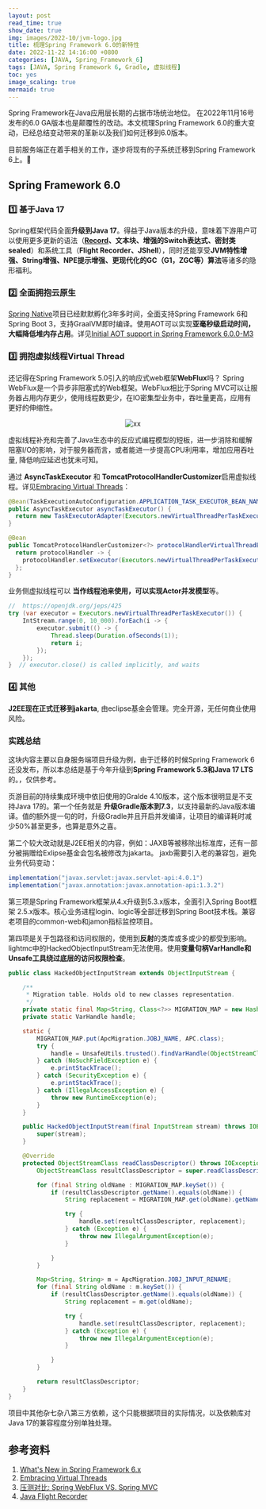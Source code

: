 ```yaml
---
layout: post
read_time: true
show_date: true
img: images/2022-10/jvm-logo.jpg
title: 梳理Spring Framework 6.0的新特性
date: 2022-11-22 14:16:00 +0800
categories: [JAVA, Spring_Framework_6]
tags: [JAVA, Spring Framework 6, Gradle, 虚拟线程]
toc: yes
image_scaling: true
mermaid: true
---
```


Spring Framework在Java应用层长期的占据市场统治地位。
在2022年11月16号发布的6.0 GA版本也是颠覆性的改动。本文梳理Spring Framework 6.0的重大变动，已经总结变动带来的革新以及我们如何迁移到6.0版本。

目前服务端正在着手相关的工作，逐步将现有的子系统迁移到Spring Framework 6上。:stars:

## Spring Framework 6.0

### :one: 基于Java 17

Spring框架代码全面**升级到Java 17**。得益于Java版本的升级，意味着下游用户可以使用更多更新的语法（**[Record](https://tinyzzh.github.io/java/record/2022/09/29/JVM_Record.html)、文本块、增强的Switch表达式、密封类sealed**）和系统工具（**Flight Recorder、JShell**），同时还能享受**JVM特性增强、String增强、NPE提示增强、更现代化的GC（G1，ZGC等）算法**等诸多的隐形福利。 

> 

### :two: 全面拥抱云原生

[Spring Native](https://github.com/spring-projects-experimental/spring-native)项目已经默默孵化3年多时间，全面支持Spring Framework 6和Spring Boot 3，支持GraalVM即时编译。使用AOT可以实现**亚毫秒级启动时间，大幅降低堆内存占用**。详见[Initial AOT support in Spring Framework 6.0.0-M3](https://spring.io/blog/2022/03/22/initial-aot-support-in-spring-framework-6-0-0-m3)

### :three: 拥抱虚拟线程Virtual Thread

还记得在Spring Framework 5.0引入的响应式web框架**WebFlux**吗？ Spring WebFlux是一个异步非阻塞式的Web框架。WebFlux相比于Spring MVC可以让服务器占用内存更少，使用线程数更少，在IO密集型业务中，吞吐量更高，应用有更好的伸缩性。

<div align="center"><img src="{{site.baseurl}}images/{{page.date | date: "%Y-%m"}}/spring_6_reactor.svg" alt="xx" class="image-click-scaling"/></div>

虚拟线程补充和完善了Java生态中的反应式编程模型的短板，进一步消除和缓解阻塞I/O的影响，对于服务器而言，或者能进一步提高CPU利用率，增加应用吞吐量, 降低响应延迟也犹未可知。

通过 **AsyncTaskExecutor** 和 **TomcatProtocolHandlerCustomizer**启用虚拟线程。详见[Embracing Virtual Threads](https://spring.io/blog/2022/10/11/embracing-virtual-threads)：

```java
@Bean(TaskExecutionAutoConfiguration.APPLICATION_TASK_EXECUTOR_BEAN_NAME)
public AsyncTaskExecutor asyncTaskExecutor() {
  return new TaskExecutorAdapter(Executors.newVirtualThreadPerTaskExecutor());
}

@Bean
public TomcatProtocolHandlerCustomizer<?> protocolHandlerVirtualThreadExecutorCustomizer() {
  return protocolHandler -> {
    protocolHandler.setExecutor(Executors.newVirtualThreadPerTaskExecutor());
  };
}
```

业务侧虚拟线程可以 **当作线程池来使用，可以实现Actor并发模型**等。

```java
//  https://openjdk.org/jeps/425
try (var executor = Executors.newVirtualThreadPerTaskExecutor()) {
    IntStream.range(0, 10_000).forEach(i -> {
        executor.submit(() -> {
            Thread.sleep(Duration.ofSeconds(1));
            return i;
        });
    });
}  // executor.close() is called implicitly, and waits
```

### :four: 其他

**J2EE现在正式迁移到jakarta**, 由eclipse基金会管理。完全开源，无任何商业使用风险。


### 实践总结

这块内容主要以自身服务端项目升级为例，由于迁移的时候Spring Framework 6还没发布，所以本总结是基于今年升级到**Spring Framework 5.3和Java 17 LTS**的。，仅供参考。

页游目前的持续集成环境中依旧使用的Gralde 4.10版本，这个版本很明显是不支持Java 17的。第一个任务就是 **升级Gradle版本到7.3**，以支持最新的Java版本编译。值的额外提一句的时，升级Gradle并且开启并发编译，让项目的编译耗时减少50%甚至更多，也算是意外之喜。

第二个较大改动就是J2EE相关的内容，例如：JAXB等被移除出标准库，还有一部分被捐赠给Exlipse基金会包名被修改为jakarta。
jaxb需要引入老的兼容包，避免业务代码变动：
```groovy
implementation("javax.servlet:javax.servlet-api:4.0.1")
implementation("javax.annotation:javax.annotation-api:1.3.2")
```

第三项是Spring Framework框架从4.x升级到5.3.x版本，全面引入Spring Boot框架 2.5.x版本。核心业务进程login、logic等全部迁移到Spring Boot技术栈。兼容老项目的common-web和jamon指标监控项目。

第四项是关于包路径和访问权限的，使用到**反射**的类库或多或少的都受到影响。lightmc中的HackedObjectInputStream无法使用。使用**变量句柄VarHandle和Unsafe工具绕过底层的访问权限检查**。

```java
public class HackedObjectInputStream extends ObjectInputStream {

    /**
     * Migration table. Holds old to new classes representation.
     */
    private static final Map<String, Class<?>> MIGRATION_MAP = new HashMap<String, Class<?>>();
    private static VarHandle handle;

    static {
        MIGRATION_MAP.put(ApcMigration.JOBJ_NAME, APC.class);
        try {
            handle = UnsafeUtils.trusted().findVarHandle(ObjectStreamClass.class, "name", String.class);
        } catch (NoSuchFieldException e) {
            e.printStackTrace();
        } catch (SecurityException e) {
            e.printStackTrace();
        } catch (IllegalAccessException e) {
            throw new RuntimeException(e);
        }
    }

    public HackedObjectInputStream(final InputStream stream) throws IOException {
        super(stream);
    }

    @Override
    protected ObjectStreamClass readClassDescriptor() throws IOException, ClassNotFoundException {
        ObjectStreamClass resultClassDescriptor = super.readClassDescriptor();

        for (final String oldName : MIGRATION_MAP.keySet()) {
            if (resultClassDescriptor.getName().equals(oldName)) {
                String replacement = MIGRATION_MAP.get(oldName).getName();

                try {
                    handle.set(resultClassDescriptor, replacement);
                } catch (Exception e) {
                    throw new IllegalArgumentException(e);
                }

            }
        }

        Map<String, String> m = ApcMigration.JOBJ_INPUT_RENAME;
        for (final String oldName : m.keySet()) {
            if (resultClassDescriptor.getName().equals(oldName)) {
                String replacement = m.get(oldName);

                try {
                    handle.set(resultClassDescriptor, replacement);
                } catch (Exception e) {
                    throw new IllegalArgumentException(e);
                }

            }
        }

        return resultClassDescriptor;
    }
}
```

项目中其他杂七杂八第三方依赖，这个只能根据项目的实际情况，以及依赖库对Java 17的兼容程度分别单独处理。


## 参考资料
1. [What's New in Spring Framework 6.x](https://github.com/spring-projects/spring-framework/wiki/What's-New-in-Spring-Framework-6.x)
2. [Embracing Virtual Threads](https://spring.io/blog/2022/10/11/embracing-virtual-threads)
3. [压测对比: Spring WebFlux VS. Spring MVC](https://zhuanlan.zhihu.com/p/172010354)
4. [Java Flight Recorder](https://docs.oracle.com/javacomponents/jmc-5-4/jfr-runtime-guide/about.htm#JFRUH170)